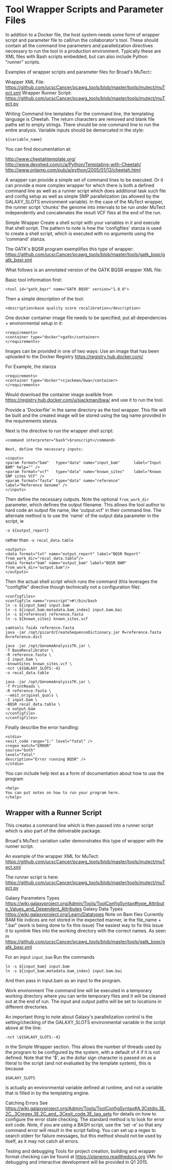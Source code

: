 

Tool Wrapper Scripts and Parameter Files
========================================


In addition to a Docker file, the host system needs some form of wrapper script and parameter file to call/run the collaborator's tool.  These should contain all the command line parameters and parallelization directives necessary to run the tool in a production environment.  Typically these are XML files with Bash scripts embedded, but can also include Python "runner" scripts.

Examples of wrapper scripts and parameter files for Broad's MuTect::

Wrapper XML File:
https://github.com/ucscCancer/pcawg_tools/blob/master/tools/mutect/muTect.xml
Wrapper Runner Script:
https://github.com/ucscCancer/pcawg_tools/blob/master/tools/mutect/muTect.py


Writing Command line templates
For the command line, the templating language is Cheetah. The return characters are removed and blank file paths set to empty strings. There should be one command line to run the entire analysis. Variable inputs should be demarcated in the style:
```
${variable_name}
```

You can find documentation at:

http://www.cheetahtemplate.org/
http://www.devshed.com/c/a/Python/Templating-with-Cheetah/
http://www.onlamp.com/pub/a/python/2005/01/13/cheetah.html

A wrapper can provide a simple set of command lines to be executed. Or it can provide a more complex wrapper for which there is both a defined command line as well as a runner script which does additional task such file and config setup as well as simple SMP parallelization (as allowed by the GALAXY_SLOTS environment variable).  In the case of the MuTect wrapper, the runner script 'chunks' the genome into intervals to be run under MuTect independently and concatenates the result VCF files at the end of the run.

Simple Wrapper
Create a shell script with your variables in it and execute that shell script. The pattern to note is how the 'configfiles' stanza is used to create a shell script, which is executed with no arguments using the 'command' stanza.

The GATK's BQSR program exemplifies this type of wrapper:
https://github.com/ucscCancer/pcawg_tools/blob/master/tools/gatk_bqsr/gatk_bqsr.xml

What follows is an annotated version of the GATK BQSR wrapper XML file:

Basic tool information first:
```
<tool id="gatk_bqsr" name="GATK BQSR" version="1.0.0">
```
Then a simple description of the tool:
```
<description>base quality score recalibration</description>
```
One docker container image file needs to be specified; put all dependencies + environmental setup in it:
```
<requirements>
<container type="docker">gatk</container>
</requirements>
```

Images can be provided in one of two ways:
Use an image that has been uploaded to the Docker Registry https://registry.hub.docker.com/

For Example, the stanza
```
<requirements>
<container type="docker">sjackman/bwa</container>
</requirements>
```
Would download the container image avalible from https://registry.hub.docker.com/u/sjackman/bwa/ and use it to run the tool.


Provide a 'Dockerfile' in the same directory as the tool wrapper.  This file will be built and the created image will be stored using the tag name provided in the requirements stanza.


Next is the directive to run the wrapper shell script:
```
<command interpreter="bash">$runscript</command>

Next, define the necessary inputs:

<inputs>
<param format="bam"   type="data" name="input_bam"      label="Input BAM" help="" />
<param format="vcf"   type="data" name="known_sites"    label="Known SNP sites VCF" />
<param format="fasta" type="data" name="reference"      label="Reference Genome" />
</inputs>
```

Then define the necessary outputs. Note the optional `from_work_dir` parameter, which defines the output filename. This allows the tool author to hard code an output file name, like 'output.vcf' in their command line. The alternate method is to use the 'name' of the output data parameter in the script, ie
```
-o ${output_report}
```
rather than
```-o recal_data.table```

```
<outputs>
<data format="txt" name="output_report" label="BQSR Report" from_work_dir="recal_data.table"/>
<data format="bam" name="output_bam" label="BQSR BAM" from_work_dir="output.bam"/>
</outputs>
```
Then the actual shell script which runs the command (this leverages the "configfile" directive though technically not a configuration file):

```
<configfiles>
<configfile name="runscript">#!/bin/bash
ln -s ${input_bam} input.bam
ln -s ${input_bam.metadata.bam_index} input.bam.bai
ln -s ${reference} reference.fasta
ln -s ${known_sites} known_sites.vcf

samtools faidx reference.fasta
java -jar /opt/picard/CreateSequenceDictionary.jar R=reference.fasta O=reference.dict

java -jar /opt/GenomeAnalysisTK.jar \
-T BaseRecalibrator \
-R reference.fasta \
-I input.bam \
-knownSites known_sites.vcf \
-nct \${GALAXY_SLOTS:-4}
-o recal_data.table

java -jar /opt/GenomeAnalysisTK.jar \
-T PrintReads \
-R reference.fasta \
--emit_original_quals \
-I input.bam \
-BQSR recal_data.table \
-o output.bam
</configfile>
</configfiles>
```
Finally describe the error handling:
```
<stdio>
<exit_code range="1:" level="fatal" />
<regex match="ERROR"
source="both"
level="fatal"
description="Error running BQSR" />
</stdio>
```
You can include help text as a form of documentation about how to use the program
```
<help>
You can put notes on how to run your program here.
</help>
```

Wrapper with a Runner Script
----------------------------

This creates a command line which is then passed into a runner script which is also part of the deliverable package.

Broad's MuTect variation caller demonstrates this type of wrapper with the runner script.

An example of the wrapper XML for MuTect:
https://github.com/ucscCancer/pcawg_tools/blob/master/tools/mutect/muTect.xml

The runner script is here:
https://github.com/ucscCancer/pcawg_tools/blob/master/tools/mutect/muTect.py

Galaxy Parameters Types
https://wiki.galaxyproject.org/Admin/Tools/ToolConfigSyntax#type_Attribute_Values_and_Dependent_Attributes
Galaxy Data Types
https://wiki.galaxyproject.org/Learn/Datatypes
Note on Bam files
Currently BAM file indices are not stored in the expected manner, ie the file_name + ".bai" (work is being done to fix this issue)
The easiest way to fix this issue it to symlink files into the working directory with the correct names. As seen in https://github.com/ucscCancer/pcawg_tools/blob/master/tools/gatk_bqsr/gatk_bqsr.xml

For an input `input_bam`
Run the commands
```
ln -s ${input_bam} input.bam
ln -s ${input_bam.metadata.bam_index} input.bam.bai
```
And then pass in input.bam as an input to the program.


Work environment
The command line will be executed in a temporary working directory where you can write temporary files and it will be cleaned out at the end of run. The input and output paths will be set to locations in different directories.

An important thing to note about Galaxy's parallelization control is the setting/checking of the GALAXY_SLOTS environmental variable in the script above at the line:
```
-nct \${GALAXY_SLOTS:-4}
```
in the Simple Wrapper section.  This allows the number of threads used by the program to be configured by the system, with a default of 4 if it is not defined. Note that the '\$', as the dollar sign character is passed on as a literal to the script (and not evaluated by the template system), this is because
```
$GALAXY_SLOTS
```
is actually an environmental variable defined at runtime, and not a variable that is filled in by the templating engine.

Catching Errors
See https://wiki.galaxyproject.org/Admin/Tools/ToolConfigSyntax#A.3Cstdio.3E.2C_.3Cregex.3E.2C_and_.3Cexit_code.3E_tag_sets for details on how to configure the error state checking. The standard method is to look for error exit code. Note, if you are using a BASH script, use the 'set -e' so that any command error will result in the script failing. You can set up a regex to search stderr for failure messages, but this method should not be used by itself, as it may not catch all errors.

Testing and debugging
Tools for project creation, building and wrapper format checking can be found at https://planemo.readthedocs.org
VMs for debugging and interactive development will be provided in Q1 2015.
